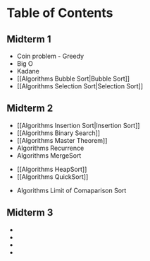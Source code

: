 # Table of Contents

## Midterm 1
- Coin problem - Greedy
- Big O
- Kadane
- [[Algorithms Bubble Sort|Bubble Sort]]
- [[Algorithms Selection Sort|Selection Sort]]

## Midterm 2
- [[Algorithms Insertion Sort|Insertion Sort]]
- [[Algorithms Binary Search]]
- [[Algorithms Master Theorem]]
- Algorithms Recurrence
- Algorithms MergeSort
* [[Algorithms HeapSort]]
* [[Algorithms QuickSort]]
- Algorithms Limit of Comaparison Sort

## Midterm 3
- 
- 
- 
- 
